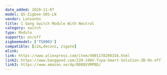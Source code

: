 ```yaml
---
date_added: 2020-11-07
model: QS-Zigbee-S05-LN
vendor: Lonsonho
title: 1 Gang Switch Module With Neutral
category: switch
type: Module
supports: on/off
zigbeemodel: ['TS0003']
compatible: [z2m,deconz, zigate]
mlink: 
link: https://www.aliexpress.com/item/4001178298316.html
link2: https://www.banggood.com/220-240V-Tuya-Smart-Solution-ZB-On-off-Switch-Smart-Home-Modification-Module-Work-with-Alexa-Google-p-1790444.html
link3: https://www.amazon.se/dp/B08QVVMPBD/
---
```

